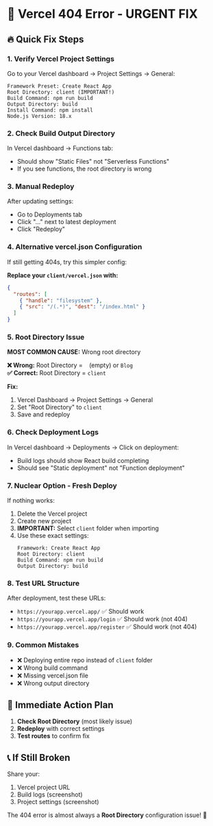 # 🚨 Vercel 404 Error - URGENT FIX

## 🔥 Quick Fix Steps

### 1. **Verify Vercel Project Settings**
Go to your Vercel dashboard → Project Settings → General:

```
Framework Preset: Create React App
Root Directory: client (IMPORTANT!)
Build Command: npm run build  
Output Directory: build
Install Command: npm install
Node.js Version: 18.x
```

### 2. **Check Build Output Directory**
In Vercel dashboard → Functions tab:
- Should show "Static Files" not "Serverless Functions"
- If you see functions, the root directory is wrong

### 3. **Manual Redeploy**
After updating settings:
- Go to Deployments tab
- Click "..." next to latest deployment  
- Click "Redeploy"

### 4. **Alternative vercel.json Configuration**
If still getting 404s, try this simpler config:

**Replace your `client/vercel.json` with:**
```json
{
  "routes": [
    { "handle": "filesystem" },
    { "src": "/(.*)", "dest": "/index.html" }
  ]
}
```

### 5. **Root Directory Issue**
**MOST COMMON CAUSE:** Wrong root directory

**❌ Wrong:** Root Directory = ` ` (empty) or `Blog`  
**✅ Correct:** Root Directory = `client`

**Fix:**
1. Vercel Dashboard → Project Settings → General
2. Set "Root Directory" to `client`
3. Save and redeploy

### 6. **Check Deployment Logs**
In Vercel dashboard → Deployments → Click on deployment:
- Build logs should show React build completing
- Should see "Static deployment" not "Function deployment"

### 7. **Nuclear Option - Fresh Deploy**
If nothing works:
1. Delete the Vercel project
2. Create new project 
3. **IMPORTANT:** Select `client` folder when importing
4. Use these exact settings:
   ```
   Framework: Create React App
   Root Directory: client
   Build Command: npm run build
   Output Directory: build
   ```

### 8. **Test URL Structure**
After deployment, test these URLs:
- `https://yourapp.vercel.app/` ✅ Should work
- `https://yourapp.vercel.app/login` ✅ Should work (not 404)
- `https://yourapp.vercel.app/register` ✅ Should work (not 404)

### 9. **Common Mistakes**
- ❌ Deploying entire repo instead of `client` folder
- ❌ Wrong build command
- ❌ Missing vercel.json file
- ❌ Wrong output directory

## 🎯 **Immediate Action Plan**

1. **Check Root Directory** (most likely issue)
2. **Redeploy** with correct settings
3. **Test routes** to confirm fix

## 📞 **If Still Broken**

Share your:
1. Vercel project URL
2. Build logs (screenshot)
3. Project settings (screenshot)

The 404 error is almost always a **Root Directory** configuration issue! 🎯 